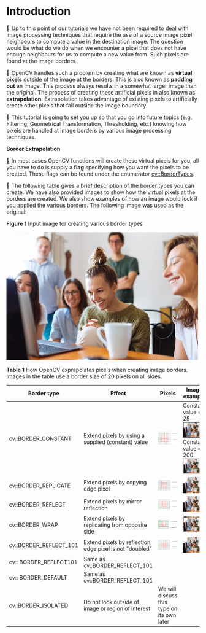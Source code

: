 # Introduction

:notebook_with_decorative_cover: Up to this point of our tutorials we have not been required to deal with image processing techniques that require the use of a source image pixel neighbours to compute a value in the destination image. The question would be what do we do when we encounter a pixel that does not have enough neighbours for us to compute a new value from. Such pixels are found at the image borders.

:notebook_with_decorative_cover: OpenCV handles such a problem by creating what are known as **virtual pixels** outside of the image at the borders. This is also known as **padding out** an image. This process always results in a somewhat larger image than the original. The process of creating these artificial pixels in also known as **extrapolation**. Extrapolation takes advantage of existing pixels to artificially create other pixels that fall outside the image boundary. 

:notebook_with_decorative_cover: This tutorial is going to set you up so that you go into future topics (e.g. Filtering, Geometrical Transformation, Thresholding, etc.) knowing how pixels are handled at image borders by various image processing techniques.


**Border Extrapolation**

:notebook_with_decorative_cover: In most cases OpenCV functions will create these virtual pixels for you, all you have to do is supply a **flag** specifying how you want the pixels to be created. These flags can be found under the enumerator <a href = "https://docs.opencv.org/4.8.0/d2/de8/group__core__array.html#ga209f2f4869e304c82d07739337eae7c5">cv::BorderTypes</a>. 

:notebook_with_decorative_cover: The following table gives a brief description of the border types you can create. We have also provided images to show how the virtual pixels at the borders are created. We also show examples of how an image would look if you applied the various borders. The following image was used as the original:

**Figure 1** Input image for creating various border types

![Source image for making borders](./images/source_img_make_borders.jpeg)

**Table 1** How OpenCV exprapolates pixels when creating image borders. Images in the table use a border size of 20 pixels on all sides.

| Border type | Effect | Pixels | Image example|
| ----------- | ------ | ------ | ----- |
| cv::BORDER_CONSTANT | Extend pixels by using a supplied (constant) value | ![cv::BORDER_CONSTANT](./images/border_constant.png)|Constant value = 25 ![cv::BORDER_CONSTANT with value 25](./images/constant_border_v25.png)Constant value = 200 ![cv::BORDER_CONSTANT with value 200](./images/constant_border_v200.png) |
| cv::BORDER_REPLICATE | Extend pixels by copying edge pixel | ![cv::BORDER_REPLICATE](./images/border_replicate.png) | ![cv::BORDER_REPLICATE](./images/replicate_border.png) |
| cv::BORDER_REFLECT | Extend pixels by mirror reflection | ![cv::BORDER_REFLECT](./images/border_reflect.png) | ![cv::BORDER_REFLECT](./images/reflect_border.png) |
| cv::BORDER_WRAP | Extend pixels by replicating from opposite side | ![cv::BORDER_WRAP](./images/border_wrap.png) | ![cv::BORDER_WRAP](./images/wrapped_border.png) |
| cv::BORDER_REFLECT_101 | Extend pixels by reflection, edge pixel is not "doubled" | ![cv::BORDER_REFLECT_101](./images/border_reflect_101.png) | ![cv::BORDER_REFLECT_101](./images/reflect_border_101.png) |
| cv:: BORDER_REFLECT101 | Same as cv::BORDER_REFLECT_101 | | |
| cv:: BORDER_DEFAULT | Same as cv::BORDER_REFLECT_101 | | |
| cv::BORDER_ISOLATED | Do not look outside of image or region of interest | We will discuss this type on its own later | |
